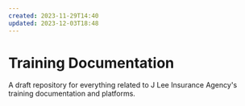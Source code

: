 ```yaml
---
created: 2023-11-29T14:40
updated: 2023-12-03T18:48
---
```

# Training Documentation
A draft repository for everything related to J Lee Insurance Agency's training documentation and platforms.

